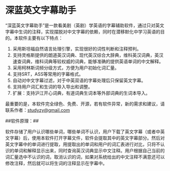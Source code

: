 深蓝英文字幕助手
==============
“深蓝英文字幕助手”是一款看美剧（英剧）学英语的字幕辅助软件，通过只对英文字幕中生词的注释，实现摆脱对中文字幕的依赖，同时在潜移默化中学习英语的目的。本软件主要有以下特点：

1. 采用斯坦福自然语言处理引擎，实现很好的词性判断和注释预判。
2. 支持灵格斯提供的朗道英汉词典、现代英汉综合大辞典，维科英汉词典，英汉速查词典，维科词典等较权威的词典，能够准确的提供英语单词的中文解释。
3. 采用柯林斯词频分级方式，方便为用户初始化词汇量。
4. 支持SRT，ASS等常用的字幕格式。
5. 自动对中文字幕过滤，对于中英双语的字幕处理后只保留英文字幕。
5. 支持用户词汇和生词的导入导出和调整。
6. 扩展：支持沪江开心词典，有道词典生词本等外部词典的生词本导入。

最重要的是，本软件完全绿色、免费、开源，若有软件异常，新的需求和建议，请联系作者：studyzy@gmail.com

##软件原理：##

软件存储了用户认识哪些单词，哪些单词不认识，用户下载了英文字幕（或者中英文字幕）后，使用本软件打开字幕文件，软件会提取其中的英文字幕部分。然后对英文字幕中的单词进行提取，用提取出的单词和用户的词汇表进行对比，只将不认识的单词和解释显示出来，同时查询英汉词典显示中文注释。用户根据自己当前的词汇量选中不认识的词，取消认识的词，如果对系统给出的中文注释不满意还可以修改注释，然后就可以将生词的注释显示在字幕中。


